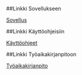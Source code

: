 

##Linkki Sovellukseen

[Sovellus](https://favoritetracks.herokuapp.com/)

##Linkki Käyttöohjeisiin

[Käyttöohjeet](https://github.com/vkorppi/favoritetracks/blob/master/k%C3%A4ytt%C3%B6ohje/k%C3%A4ytt%C3%B6ohje.md)


##Linkki Työaikakirjanpitoon

[Työaikakirjanpito](https://github.com/vkorppi/favoritetracks/blob/master/k%C3%A4ytettyaika/Ty%C3%B6aikakirjanpito.md)

